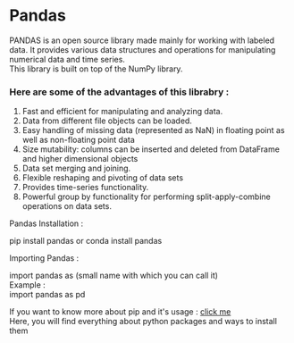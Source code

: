 # Pandas

PANDAS is an open source library made mainly for working with labeled data. It provides various data structures and operations for manipulating numerical data and time series. <br>
This library is built on top of the NumPy library.

### Here are some of the advantages of this librabry :

1. Fast and efficient for manipulating and analyzing data.
2. Data from different file objects can be loaded.
3. Easy handling of missing data (represented as NaN) in floating point as well as non-floating point data
4. Size mutability: columns can be inserted and deleted from DataFrame and higher dimensional objects
5. Data set merging and joining.
6. Flexible reshaping and pivoting of data sets
7. Provides time-series functionality.
8. Powerful group by functionality for performing split-apply-combine operations on data sets.

Pandas Installation :

pip install pandas or conda install pandas

Importing Pandas :

import pandas as (small name with which you can call it) <br>
Example : <br>
import pandas as pd

If you want to know more about pip and it's usage : [click me](https://pypi.org) <br>
Here, you will find everything about python packages and ways to install them
